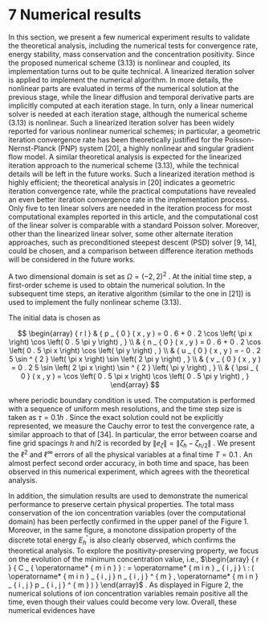 # 7 Numerical results

In this section, we present a few numerical experiment results to validate the theoretical analysis, including the numerical tests for convergence rate, energy stability, mass conservation and the concentration positivity. Since the proposed numerical scheme (3.13) is nonlinear and coupled, its implementation turns out to be quite technical. A linearized iteration solver is applied to implement the numerical algorithm. In more details, the nonlinear parts are evaluated in terms of the numerical solution at the previous stage, while the linear diffusion and temporal derivative parts are implicitly computed at each iteration stage. In turn, only a linear numerical solver is needed at each iteration stage, although the numerical scheme (3.13) is nonlinear. Such a linearized iteration solver has been widely reported for various nonlinear numerical schemes; in particular, a geometric iteration convergence rate has been theoretically justified for the Poisson-Nernst-Planck (PNP) system [20], a highly nonlinear and singular gradient flow model. A similar theoretical analysis is expected for the linearized iteration approach to the numerical scheme (3.13), while the technical details will be left in the future works. Such a linearized iteration method is highly efficient; the theoretical analysis in [20] indicates a geometric iteration convergence rate, while the practical computations have revealed an even better iteration convergence rate in the implementation process. Only five to ten linear solvers are needed in the iteration process for most computational examples reported in this article, and the computational cost of the linear solver is comparable with a standard Poisson solver. Moreover, other than the linearized linear solver, some other alternate iteration approaches, such as preconditioned steepest descent (PSD) solver [9, 14], could be chosen, and a comparison between difference iteration methods will be considered in the future works.

A two dimensional domain is set as $\Omega = ( - 2 , 2 ) ^ { 2 }$ . At the initial time step, a first-order scheme is used to obtain the numerical solution. In the subsequent time steps, an iterative algorithm (similar to the one in [21]) is used to implement the fully nonlinear scheme (3.13).

The initial data is chosen as

$$
\begin{array} { r l } & { p _ { 0 } ( x , y ) = 0 . 6 + 0 . 2 \cos \left( \pi x \right) \cos \left( 0 . 5 \pi y \right) , } \\ & { n _ { 0 } ( x , y ) = 0 . 6 + 0 . 2 \cos \left( 0 . 5 \pi x \right) \cos \left( \pi y \right) , } \\ & { u _ { 0 } ( x , y ) = - 0 . 2 5 \sin ^ { 2 } \left( \pi x \right) \sin \left( 2 \pi y \right) , } \\ & { v _ { 0 } ( x , y ) = 0 . 2 5 \sin \left( 2 \pi x \right) \sin ^ { 2 } \left( \pi y \right) , } \\ & { \psi _ { 0 } ( x , y ) = \cos \left( 0 . 5 \pi x \right) \cos \left( 0 . 5 \pi y \right) , } \end{array}
$$

where periodic boundary condition is used. The computation is performed with a sequence of uniform mesh resolutions, and the time step size is taken as $\tau = 0 . 1 h$ . Since the exact solution could not be explicitly represented, we measure the Cauchy error to test the convergence rate, a similar approach to that of [34]. In particular, the error between coarse and fine grid spacings $h$ and $h / 2$ is recorded by $\| e _ { \zeta } \| = \| \zeta _ { h } - \zeta _ { h / 2 } \|$ . We present the $\ell ^ { 2 }$ and $\ell ^ { \infty }$ errors of all the physical variables at a final time $T = 0 . 1$ . An almost perfect second order accuracy, in both time and space, has been observed in this numerical experiment, which agrees with the theoretical analysis.

In addition, the simulation results are used to demonstrate the numerical performance to preserve certain physical properties. The total mass conservation of the ion concentration variables (over the computational domain) has been perfectly confirmed in the upper panel of the Figure 1. Moreover, in the same figure, a monotone dissipation property of the discrete total energy $E _ { h } ^ { \prime }$ is also clearly observed, which confirms the theoretical analysis. To explore the positivity-preserving property, we focus on the evolution of the minimum concentration value, i.e., $\begin{array} { r } { C _ { \operatorname* { m i n } } : = \operatorname* { m i n } _ { i , j } \ : ( \operatorname* { m i n } _ { i , j } n _ { i , j } ^ { m } , \operatorname* { m i n } _ { i , j } p _ { i , j } ^ { m } ) } \end{array}$ . As displayed in Figure 2, the numerical solutions of ion concentration variables remain positive all the time, even though their values could become very low. Overall, these numerical evidences have